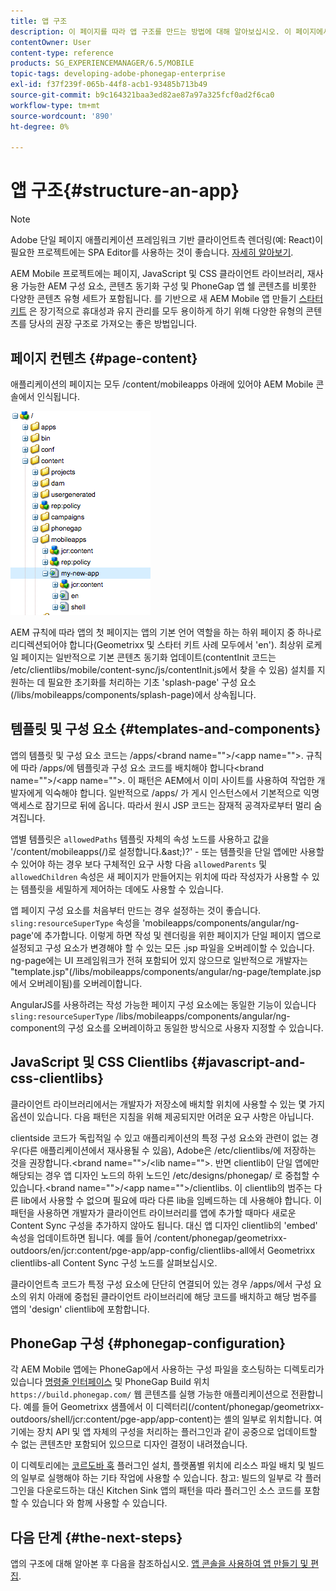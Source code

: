 ```yaml
---
title: 앱 구조
description: 이 페이지를 따라 앱 구조를 만드는 방법에 대해 알아보십시오. 이 페이지에서는 JavaScript 및 CSS Clientlib에 대한 정보와 함께 템플릿 및 구성 요소를 구성하는 방법을 설명합니다.
contentOwner: User
content-type: reference
products: SG_EXPERIENCEMANAGER/6.5/MOBILE
topic-tags: developing-adobe-phonegap-enterprise
exl-id: f37f239f-065b-44f8-acb1-93485b713b49
source-git-commit: b9c164321baa3ed82ae87a97a325fcf0ad2f6ca0
workflow-type: tm+mt
source-wordcount: '890'
ht-degree: 0%

---
```


# 앱 구조{#structure-an-app}

>[!NOTE]
>
>Adobe 단일 페이지 애플리케이션 프레임워크 기반 클라이언트측 렌더링(예: React)이 필요한 프로젝트에는 SPA Editor를 사용하는 것이 좋습니다. [자세히 알아보기](/help/sites-developing/spa-overview.md).

AEM Mobile 프로젝트에는 페이지, JavaScript 및 CSS 클라이언트 라이브러리, 재사용 가능한 AEM 구성 요소, 콘텐츠 동기화 구성 및 PhoneGap 앱 쉘 콘텐츠를 비롯한 다양한 콘텐츠 유형 세트가 포함됩니다. 를 기반으로 새 AEM Mobile 앱 만들기 [스타터 키트](https://github.com/Adobe-Marketing-Cloud-Apps/aem-phonegap-starter-kit) 은 장기적으로 휴대성과 유지 관리를 모두 용이하게 하기 위해 다양한 유형의 콘텐츠를 당사의 권장 구조로 가져오는 좋은 방법입니다.

## 페이지 컨텐츠 {#page-content}

애플리케이션의 페이지는 모두 /content/mobileapps 아래에 있어야 AEM Mobile 콘솔에서 인식됩니다.

![chlimage_1-52](assets/chlimage_1-52.png)

AEM 규칙에 따라 앱의 첫 페이지는 앱의 기본 언어 역할을 하는 하위 페이지 중 하나로 리디렉션되어야 합니다(Geometrixx 및 스타터 키트 사례 모두에서 &#39;en&#39;). 최상위 로케일 페이지는 일반적으로 기본 콘텐츠 동기화 업데이트(contentInit 코드는 /etc/clientlibs/mobile/content-sync/js/contentInit.js에서 찾을 수 있음) 설치를 지원하는 데 필요한 초기화를 처리하는 기초 &#39;splash-page&#39; 구성 요소(/libs/mobileapps/components/splash-page)에서 상속됩니다.

## 템플릿 및 구성 요소 {#templates-and-components}

앱의 템플릿 및 구성 요소 코드는 /apps/&lt;brand name=&quot;&quot;>/&lt;app name=&quot;&quot;>. 규칙에 따라 /apps/에 템플릿과 구성 요소 코드를 배치해야 합니다&lt;brand name=&quot;&quot;>/&lt;app name=&quot;&quot;>. 이 패턴은 AEM에서 이미 사이트를 사용하여 작업한 개발자에게 익숙해야 합니다. 일반적으로 /apps/ 가 게시 인스턴스에서 기본적으로 익명 액세스로 잠기므로 뒤에 옵니다. 따라서 원시 JSP 코드는 잠재적 공격자로부터 멀리 숨겨집니다.

앱별 템플릿은 `allowedPaths` 템플릿 자체의 속성 노드를 사용하고 값을 &#39;/content/mobileapps(/)로 설정합니다.&amp;ast;)?&#39; - 또는 템플릿을 단일 앱에만 사용할 수 있어야 하는 경우 보다 구체적인 요구 사항 다음 `allowedParents` 및 `allowedChildren` 속성은 새 페이지가 만들어지는 위치에 따라 작성자가 사용할 수 있는 템플릿을 세밀하게 제어하는 데에도 사용할 수 있습니다.

앱 페이지 구성 요소를 처음부터 만드는 경우 설정하는 것이 좋습니다. `sling:resourceSuperType` 속성을 &#39;mobileapps/components/angular/ng-page&#39;에 추가합니다. 이렇게 하면 작성 및 렌더링을 위한 페이지가 단일 페이지 앱으로 설정되고 구성 요소가 변경해야 할 수 있는 모든 .jsp 파일을 오버레이할 수 있습니다. ng-page에는 UI 프레임워크가 전혀 포함되어 있지 않으므로 일반적으로 개발자는 &quot;template.jsp&quot;(/libs/mobileapps/components/angular/ng-page/template.jsp에서 오버레이됨)를 오버레이합니다.

AngularJS를 사용하려는 작성 가능한 페이지 구성 요소에는 동일한 기능이 있습니다 `sling:resourceSuperType` /libs/mobileapps/components/angular/ng-component의 구성 요소를 오버레이하고 동일한 방식으로 사용자 지정할 수 있습니다.

## JavaScript 및 CSS Clientlibs {#javascript-and-css-clientlibs}

클라이언트 라이브러리에서는 개발자가 저장소에 배치할 위치에 사용할 수 있는 몇 가지 옵션이 있습니다. 다음 패턴은 지침을 위해 제공되지만 어려운 요구 사항은 아닙니다.

clientside 코드가 독립적일 수 있고 애플리케이션의 특정 구성 요소와 관련이 없는 경우(다른 애플리케이션에서 재사용될 수 있음), Adobe은 /etc/clientlibs/에 저장하는 것을 권장합니다.&lt;brand name=&quot;&quot;>/&lt;lib name=&quot;&quot;>. 반면 clientlib이 단일 앱에만 해당되는 경우 앱 디자인 노드의 하위 노드인 /etc/designs/phonegap/ 로 중첩할 수 있습니다.&lt;brand name=&quot;&quot;>/&lt;app name=&quot;&quot;>/clientlibs. 이 clientlib의 범주는 다른 lib에서 사용할 수 없으며 필요에 따라 다른 lib을 임베드하는 데 사용해야 합니다. 이 패턴을 사용하면 개발자가 클라이언트 라이브러리를 앱에 추가할 때마다 새로운 Content Sync 구성을 추가하지 않아도 됩니다. 대신 앱 디자인 clientlib의 &#39;embed&#39; 속성을 업데이트하면 됩니다. 예를 들어 /content/phonegap/geometrixx-outdoors/en/jcr:content/pge-app/app-config/clientlibs-all에서 Geometrixx clientlibs-all Content Sync 구성 노드를 살펴보십시오.

클라이언트측 코드가 특정 구성 요소에 단단히 연결되어 있는 경우 /apps/에서 구성 요소의 위치 아래에 중첩된 클라이언트 라이브러리에 해당 코드를 배치하고 해당 범주를 앱의 &#39;design&#39; clientlib에 포함합니다.

## PhoneGap 구성 {#phonegap-configuration}

각 AEM Mobile 앱에는 PhoneGap에서 사용하는 구성 파일을 호스팅하는 디렉토리가 있습니다 [명령줄 인터페이스](https://github.com/phonegap/phonegap-cli) 및 PhoneGap Build 위치 `https://build.phonegap.com/` 웹 콘텐츠를 실행 가능한 애플리케이션으로 전환합니다. 예를 들어 Geometrixx 샘플에서 이 디렉터리(/content/phonegap/geometrixx-outdoors/shell/jcr:content/pge-app/app-content)는 셸의 일부로 위치합니다. 여기에는 장치 API 및 앱 자체의 구성을 처리하는 플러그인과 같이 공중으로 업데이트할 수 없는 콘텐츠만 포함되어 있으므로 디자인 결정이 내려졌습니다.

이 디렉토리에는 [코르도바 훅](https://cordova.apache.org/docs/en/dev/guide/appdev/hooks/index.html#Hooks%20Guide) 플러그인 설치, 플랫폼별 위치에 리소스 파일 배치 및 빌드의 일부로 실행해야 하는 기타 작업에 사용할 수 있습니다. 참고: 빌드의 일부로 각 플러그인을 다운로드하는 대신 Kitchen Sink 앱의 패턴을 따라 플러그인 소스 코드를 포함할 수 있습니다<!-- THIS URL IS 404 (https://github.com/blefebvre/aem-phonegap-kitchen-sink/tree/master/content/src/main/content/jcr_root/content/phonegap/kitchen-sink/shell/_jcr_content/pge-app/app-content/phonegap/plugins) --> 와 함께 사용할 수 있습니다.

## 다음 단계 {#the-next-steps}

앱의 구조에 대해 알아본 후 다음을 참조하십시오. [앱 콘솔을 사용하여 앱 만들기 및 편집](/help/mobile/phonegap-apps-console.md).
